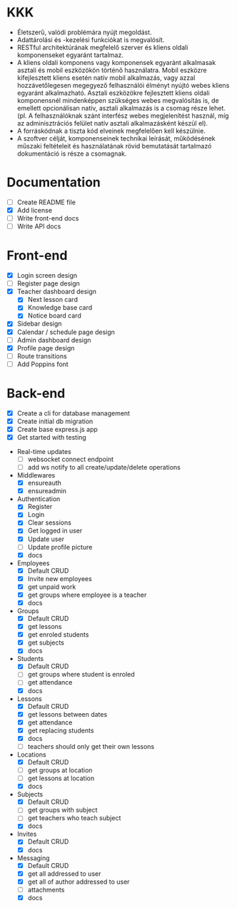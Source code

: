 # KKK
- Életszerű, valódi problémára nyújt megoldást.
-  Adattárolási és -kezelési funkciókat is megvalósít.
- RESTful architektúrának megfelelő szerver és kliens oldali komponenseket egyaránt
tartalmaz.
- A kliens oldali komponens vagy komponensek egyaránt alkalmasak asztali és mobil
eszközökön történő használatra. Mobil eszközre kifejlesztett kliens esetén natív mobil
alkalmazás, vagy azzal hozzávetőlegesen megegyező felhasználói élményt nyújtó
webes kliens egyaránt alkalmazható. Asztali eszközökre fejlesztett kliens oldali
komponensnél mindenképpen szükséges webes megvalósítás is, de emellett
opcionálisan natív, asztali alkalmazás is a csomag része lehet. (pl. A felhasználóknak
szánt interfész webes megjelenítést használ, míg az adminisztrációs felület natív
asztali alkalmazásként készül el).
- A forráskódnak a tiszta kód elveinek megfelelően kell készülnie.
- A szoftver célját, komponenseinek technikai leírását, működésének műszaki feltételeit
és használatának rövid bemutatását tartalmazó dokumentáció is része a csomagnak. 

# Documentation
- [ ] Create README file
- [x] Add license
- [ ] Write front-end docs
- [ ] Write API docs

# Front-end
- [x] Login screen design
- [ ] Register page design
- [x] Teacher dashboard design
	- [x] Next lesson card
	- [x] Knowledge base card
	- [x] Notice board card
- [x] Sidebar design
- [x] Calendar / schedule page design
- [ ] Admin dashboard design
- [x] Profile page design
- [ ] Route transitions
- [ ] Add Poppins font

# Back-end
- [x] Create a cli for database management
- [x] Create initial db migration
- [x] Create base express.js app
- [x] Get started with testing
- Real-time updates
	- [ ] websocket connect endpoint
	- [ ] add ws notify to all create/update/delete operations
- Middlewares
	- [x] ensureauth
	- [x] ensureadmin
- Authentication
	- [x] Register
	- [x] Login
	- [x] Clear sessions
	- [x] Get logged in user
	- [x] Update user
	- [ ] Update profile picture
	- [x] docs
- Employees
	- [x] Default CRUD
	- [x] Invite new employees
	- [x] get unpaid work
	- [x] get groups where employee is a teacher
	- [x] docs
- Groups
	- [x] Default CRUD
	- [x] get lessons
	- [x] get enroled students
	- [x] get subjects
	- [x] docs
- Students
	- [x] Default CRUD
	- [ ] get groups where student is enroled
	- [ ] get attendance
	- [x] docs
- Lessons
	- [x] Default CRUD
	- [x] get lessons between dates
	- [x] get attendance
	- [x] get replacing students
	- [x] docs
	- [ ] teachers should only get their own lessons
- Locations
	- [x] Default CRUD
	- [ ] get groups at location
	- [ ] get lessons at location
	- [x] docs
- Subjects
	- [x] Default CRUD
	- [ ] get groups with subject
	- [ ] get teachers who teach subject
	- [x] docs
- Invites
	- [x] Default CRUD
	- [x] docs
- Messaging
	- [x] Default CRUD
	- [x] get all addressed to user
	- [x] get all of author addressed to user
	- [ ] attachments
	- [x] docs